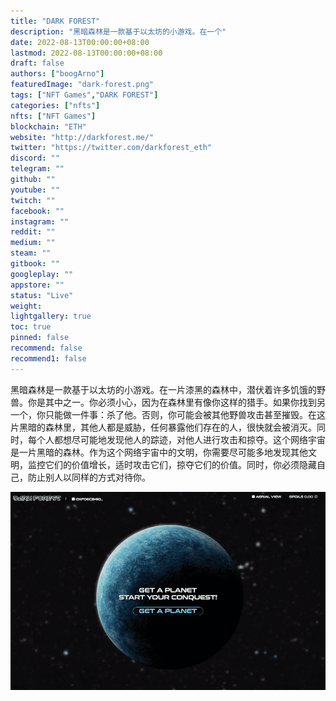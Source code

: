 ```yaml
---
title: "DARK FOREST"
description: "黑暗森林是一款基于以太坊的小游戏。在一个"
date: 2022-08-13T00:00:00+08:00
lastmod: 2022-08-13T00:00:00+08:00
draft: false
authors: ["boogArno"]
featuredImage: "dark-forest.png"
tags: ["NFT Games","DARK FOREST"]
categories: ["nfts"]
nfts: ["NFT Games"]
blockchain: "ETH"
website: "http://darkforest.me/"
twitter: "https://twitter.com/darkforest_eth"
discord: ""
telegram: ""
github: ""
youtube: ""
twitch: ""
facebook: ""
instagram: ""
reddit: ""
medium: ""
steam: ""
gitbook: ""
googleplay: ""
appstore: ""
status: "Live"
weight: 
lightgallery: true
toc: true
pinned: false
recommend: false
recommend1: false
---
```

黑暗森林是一款基于以太坊的小游戏。在一片漆黑的森林中，潜伏着许多饥饿的野兽。你是其中之一。你必须小心，因为在森林里有像你这样的猎手。如果你找到另一个，你只能做一件事：杀了他。否则，你可能会被其他野兽攻击甚至摧毁。在这片黑暗的森林里，其他人都是威胁，任何暴露他们存在的人，很快就会被消灭。同时，每个人都想尽可能地发现他人的踪迹，对他人进行攻击和掠夺。这个网络宇宙是一片黑暗的森林。作为这个网络宇宙中的文明，你需要尽可能多地发现其他文明，监控它们的价值增长，适时攻击它们，掠夺它们的价值。同时，你必须隐藏自己，防止别人以同样的方式对待你。

![darkforest-dapp-games-eth-image1_77c1cd556ffa73f2c516b0c0bca3a07c](darkforest-dapp-games-eth-image1_77c1cd556ffa73f2c516b0c0bca3a07c.png)
